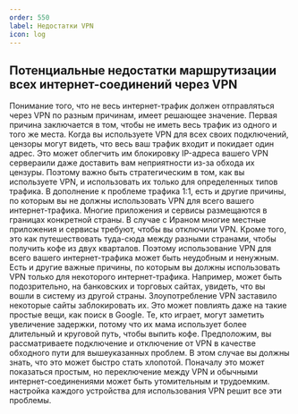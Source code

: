 ```yaml
---
order: 550
label: Недостатки VPN
icon: log
---
```

## Потенциальные недостатки маршрутизации всех интернет-соединений через VPN
Понимание того, что не весь интернет-трафик должен отправляться через VPN по разным причинам, имеет решающее значение.
Первая причина заключается в том, чтобы не иметь весь трафик из одного и того же места. Когда вы используете VPN для всех своих подключений, цензоры могут видеть, что весь ваш трафик входит и покидает один адрес.
Это может облегчить им блокировку IP-адреса вашего  VPN сервераили даже доставить вам неприятности из-за обхода их цензуры. Поэтому важно быть стратегическим в том, как вы используете VPN, и использовать их только для определенных типов трафика.
В дополнение к проблеме трафика 1:1, есть и другие причины, по которым вы не должны использовать VPN для всего вашего интернет-трафика. Многие приложения и сервисы размещаются в границах конкретной страны.
В случае с Ираном многие местные приложения и сервисы требуют, чтобы вы отключили VPN. Кроме того, это как путешествовать туда-сюда между разными странами, чтобы получить кофе из двух кварталов. Поэтому использование VPN для всего вашего интернет-трафика может быть неудобным и ненужным.
Есть и другие важные причины, по которым вы должны использовать VPN только для некоторого интернет-трафика. Например, может быть подозрительно, на банковских и торговых сайтах,  увидеть, что вы вошли в систему из другой страны.
Злоупотребление VPN заставило некоторые сайты заблокировать их. Это может повлиять даже на такие простые вещи, как поиск в Google.
Те, кто играет, могут заметить увеличение задержки, потому что их мама использует более длительный и круговой путь, чтобы выпить кофе.
Предположим, вы рассматриваете подключение и отключение от VPN в качестве обходного пути для вышеуказанных проблем. В этом случае вы должны знать, что это может быстро стать хлопотой.
Поначалу это может показаться простым, но переключение между VPN и обычными интернет-соединениями может быть утомительным и трудоемким. 
настройка каждого устройства для использования VPN  решит все эти проблемы.